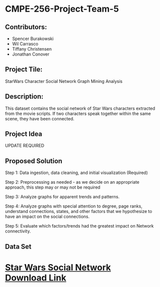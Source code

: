 # CMPE-256-Project-Team-5

## Contributors: 
* Spencer Burakowski
* Wil Carrasco
* Tiffany Christensen
* Jonathan Conover

## Project Tile: 
StarWars Character Social Network Graph Mining Analysis

## Description:
This dataset contains the social network of Star Wars characters extracted from the movie scripts. If two characters speak together within the same scene, they have been connected.

## Project Idea
UPDATE REQUIRED

## Proposed Solution
Step 1: Data ingestion, data cleaning, and initial visualization (Required)

Step 2: Preprocessing as needed - as we decide on an appropriate approach, this step may or may not be required

Step 3: Analyze graphs for apparent trends and patterns.

Step 4: Analyze graphs with special attention to degree, page ranks, understand connections, states, and other factors that we hypothesize to have an impact on the social connections.

Step 5: Evaluate which factors/trends had the greatest impact on Network connectivity.

Data Set
------------
[Star Wars Social Network](https://www.kaggle.com/ruchi798/star-wars)  
[Download Link](https://www.kaggle.com/ruchi798/star-wars/download)
=======
